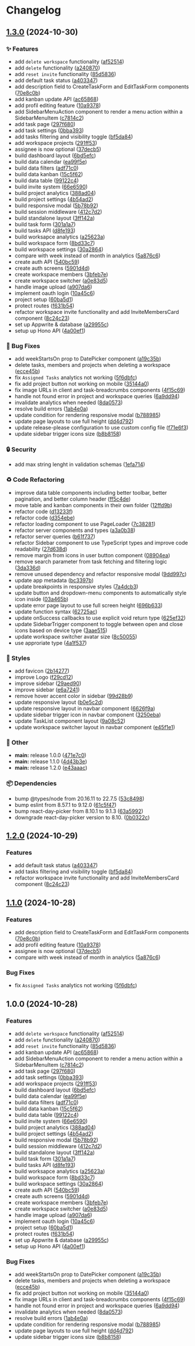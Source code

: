 # Changelog

## [1.3.0](https://github.com/TheoEwzZer/Taskify/compare/taskify-v1.2.0...taskify-v1.3.0) (2024-10-30)


### ✨ Features

* add `delete workspace` functionality ([af52514](https://github.com/TheoEwzZer/Taskify/commit/af525144c43a879c05ca379653d18818b19b69f2))
* add `delete` functionality ([a240870](https://github.com/TheoEwzZer/Taskify/commit/a240870c3f3479559121bb35ee610ba7257aac12))
* add `reset invite` functionality ([85d5836](https://github.com/TheoEwzZer/Taskify/commit/85d58369573fc29050b1578219b81176034b1b7c))
* add default task status ([a403347](https://github.com/TheoEwzZer/Taskify/commit/a403347b1135bd917d86d8cc8d4bde3d04bb9477))
* add description field to CreateTaskForm and EditTaskForm components ([70e8c0b](https://github.com/TheoEwzZer/Taskify/commit/70e8c0bd954407780387f18e35bbbef2e48cf921))
* add kanban update API ([ac65868](https://github.com/TheoEwzZer/Taskify/commit/ac65868fe42f4cbb0af155ddf3d8b194840ab27e))
* add profil editing feature ([10a9378](https://github.com/TheoEwzZer/Taskify/commit/10a9378469d5f7562088b30d605ba91861760499))
* add SidebarMenuAction component to render a menu action within a SidebarMenuItem ([c7814c2](https://github.com/TheoEwzZer/Taskify/commit/c7814c2aa358dfa41142d68ce449381901e9b76d))
* add task page ([297f680](https://github.com/TheoEwzZer/Taskify/commit/297f680af68b72eff9ee8964a688130784a1a85d))
* add task settings ([0bba393](https://github.com/TheoEwzZer/Taskify/commit/0bba393070c3501703f3c6d649251fdf4acf0b18))
* add tasks filtering and visibility toggle ([bf5da84](https://github.com/TheoEwzZer/Taskify/commit/bf5da847f3a44414d0db2d03fb52aa106d416489))
* add workspace projects ([291ff53](https://github.com/TheoEwzZer/Taskify/commit/291ff530552239982a5e1168cc21f4b45a9e805b))
* assignee is now optional ([37decb5](https://github.com/TheoEwzZer/Taskify/commit/37decb5858ffbf9a2569d4cd30095679e18ad28b))
* build dashboard layout ([6bd5efc](https://github.com/TheoEwzZer/Taskify/commit/6bd5efcf32237dc1b7068f3227c8fcdecfac971f))
* build data calendar ([ea99f5e](https://github.com/TheoEwzZer/Taskify/commit/ea99f5ee2215df335981208bd7f95ae2833d99a2))
* build data filters ([adf71c0](https://github.com/TheoEwzZer/Taskify/commit/adf71c05f9323a5ab7748d93c9b04503d34ce3e0))
* build data kanban ([15c5f62](https://github.com/TheoEwzZer/Taskify/commit/15c5f627120349ebe8669e70c63abfa43d22acb4))
* build data table ([99122c4](https://github.com/TheoEwzZer/Taskify/commit/99122c4da7ea869e8d3c56b70beb0a8be443707c))
* build invite system ([66e6590](https://github.com/TheoEwzZer/Taskify/commit/66e65905dff8d40e660feff957ed222eece37a6e))
* build project analytics ([388ad04](https://github.com/TheoEwzZer/Taskify/commit/388ad04edaac76531268f4a2e4f2bf13b9d423ee))
* build project settings ([4b54ad2](https://github.com/TheoEwzZer/Taskify/commit/4b54ad2350b608628c465b6d01a2e8037bdfde12))
* build responsive modal ([5b78b92](https://github.com/TheoEwzZer/Taskify/commit/5b78b92f1406b1824ad77aa28e942a527547359d))
* build session middleware ([412c7d2](https://github.com/TheoEwzZer/Taskify/commit/412c7d245b68c4732ab5863b485c71c273b96144))
* build standalone layout ([3ff142a](https://github.com/TheoEwzZer/Taskify/commit/3ff142a55f4ce7be4291eccb8ba726a572670835))
* build task form ([301a1a7](https://github.com/TheoEwzZer/Taskify/commit/301a1a798346682ae3bbb411065be188f39a1ee3))
* build tasks API ([d8fe193](https://github.com/TheoEwzZer/Taskify/commit/d8fe19325083572e1f6e93680db283abb8bbd1c6))
* build worksapce analytics ([a25623a](https://github.com/TheoEwzZer/Taskify/commit/a25623a9e97ce16c6852e29e15679b9ed97411d3))
* build workspace form ([8bd33c7](https://github.com/TheoEwzZer/Taskify/commit/8bd33c7724ccd10aff4cb06c2301d1afadc7ccf4))
* build workspace settings ([30a2864](https://github.com/TheoEwzZer/Taskify/commit/30a28641b9d8973cb066244308a11f8e2380376b))
* compare with week instead of month in analytics ([5a876c6](https://github.com/TheoEwzZer/Taskify/commit/5a876c66521719b99cef04dc2e04df8ae491ea06))
* create auth API ([540bc59](https://github.com/TheoEwzZer/Taskify/commit/540bc599f9c81b10fc7cfcc48b53bd349abd98b3))
* create auth screens ([5901d4d](https://github.com/TheoEwzZer/Taskify/commit/5901d4d282e6383c0e5a1c4a23b30156d3107cba))
* create workspace members ([3bfeb7e](https://github.com/TheoEwzZer/Taskify/commit/3bfeb7e4ffd0edcb0c9b1062e54947c793e43217))
* create workspace switcher ([a0e83d5](https://github.com/TheoEwzZer/Taskify/commit/a0e83d5db9f287d0720dd1793fd35196c23d5721))
* handle image upload ([a907da6](https://github.com/TheoEwzZer/Taskify/commit/a907da6c3516e25d6327d5b27e7add9761cfbc57))
* implement oauth login ([10a45c6](https://github.com/TheoEwzZer/Taskify/commit/10a45c694618bdffc79ee22d36074f0268e2462b))
* project setup ([60ba5d1](https://github.com/TheoEwzZer/Taskify/commit/60ba5d179fd6ea98f1620c34a61ded44f4ea4aa4))
* protect routes ([f631b54](https://github.com/TheoEwzZer/Taskify/commit/f631b543fc692e917f7dde975ac2d9ed717f3d30))
* refactor workspace invite functionality and add InviteMembersCard component ([8c24c23](https://github.com/TheoEwzZer/Taskify/commit/8c24c23712fb8bb1a68d5fb5fc38a9e08a9cd4cc))
* set up Appwrite & database ([a29955c](https://github.com/TheoEwzZer/Taskify/commit/a29955c154f6cbe82a30b4d8ded6ffa78861c6e0))
* setup up Hono API ([4a00ef1](https://github.com/TheoEwzZer/Taskify/commit/4a00ef16e649f67a04ef3e7910fa30291cb9bbd5))


### 🐛 Bug Fixes

* add weekStartsOn prop to DatePicker component ([a19c35b](https://github.com/TheoEwzZer/Taskify/commit/a19c35b17653fef42048cf3d5dbd7c69101ba905))
* delete tasks, members and projects when deleting a workspace ([ecce45b](https://github.com/TheoEwzZer/Taskify/commit/ecce45bcdd4967d6a8f3d79d1485f526ab838c43))
* fix `Assigned Tasks` analytics not working ([5f6dbfc](https://github.com/TheoEwzZer/Taskify/commit/5f6dbfc46e8b11fce8022daccec592bd749b1488))
* fix add project button not working on mobile ([35144a0](https://github.com/TheoEwzZer/Taskify/commit/35144a0e7a8e97158b8c835ca5c879156484da15))
* fix image URLs in client and task-breadcrumbs components ([4f15c69](https://github.com/TheoEwzZer/Taskify/commit/4f15c69f33143a8981e8841e5e9fa542e057b439))
* handle not found error in project and workspace queries ([6a9dd94](https://github.com/TheoEwzZer/Taskify/commit/6a9dd9408c139002633916b6a5f92f3a9ef0eca3))
* invalidate analytics when needed ([8da0573](https://github.com/TheoEwzZer/Taskify/commit/8da0573d33e518c6a4dc2a8e27a81241e99f4c41))
* resolve build errors ([1ab4e0a](https://github.com/TheoEwzZer/Taskify/commit/1ab4e0a993a73200a8dc449f8966b839ab68de63))
* update condition for rendering responsive modal ([b788985](https://github.com/TheoEwzZer/Taskify/commit/b788985044604ffdf81ef56e2220134fac1acd1e))
* update page layouts to use full height ([dd4d792](https://github.com/TheoEwzZer/Taskify/commit/dd4d7926fad19d701a4cbb84830e16231c2a819a))
* update release-please configuration to use custom config file ([f71e6f3](https://github.com/TheoEwzZer/Taskify/commit/f71e6f3755b002de34c96a63d3c03978d26d3639))
* update sidebar trigger icons size ([b8b8158](https://github.com/TheoEwzZer/Taskify/commit/b8b8158962822657ebdebe978295ef0cd0432989))


### 🔒️ Security

* add max string lenght in validation schemas ([1efa714](https://github.com/TheoEwzZer/Taskify/commit/1efa7143542b5ee0339806e13ff92a786f4bd3bd))


### ♻️ Code Refactoring

* improve data table components including better toolbar, better pagination, and better column header ([ff5c4de](https://github.com/TheoEwzZer/Taskify/commit/ff5c4de02eea56c7fc9f9b277d9ee3d7bb7e167d))
* move table and kanban components in their own folder ([12ffd9b](https://github.com/TheoEwzZer/Taskify/commit/12ffd9bd39aaa12fc713ce4b4f13a7a8ce8d7142))
* refactor code ([d13233f](https://github.com/TheoEwzZer/Taskify/commit/d13233f241f879145b75a787d6b0a7a9d4b5c5f0))
* refactor code ([d354ebe](https://github.com/TheoEwzZer/Taskify/commit/d354ebebea84de45ca8a89383614dc2efc17bcdd))
* refactor loading component to use PageLoader ([7c38281](https://github.com/TheoEwzZer/Taskify/commit/7c38281bdc98db5f9ab5a9da6e628a09d9c76d0c))
* refactor server components and types ([a3a0b38](https://github.com/TheoEwzZer/Taskify/commit/a3a0b384ec026230696ea87c24a7e0e2798c855a))
* refactor server queries ([b61f737](https://github.com/TheoEwzZer/Taskify/commit/b61f737348420a6e3ac509bdf24d9de618939786))
* refactor Sidebar component to use TypeScript types and improve code readability ([27d638d](https://github.com/TheoEwzZer/Taskify/commit/27d638de9734fadab3838dc1b55d8385542154a8))
* remove margin from icons in user button component ([08904ea](https://github.com/TheoEwzZer/Taskify/commit/08904eaa4d7b1fadfa46626edd96ed3ee86cc49d))
* remove search parameter from task fetching and filtering logic ([3da336d](https://github.com/TheoEwzZer/Taskify/commit/3da336da7dd614a6fefffbcacd6fbf7bfb6584f9))
* remove unused dependency and refactor responsive modal ([9dd997c](https://github.com/TheoEwzZer/Taskify/commit/9dd997cd96b37c94c23b94d82fc90446401e5a10))
* update app metadata ([bc3397b](https://github.com/TheoEwzZer/Taskify/commit/bc3397b30ba0dfa9ce6afc2a5a8d0a4f5e3dc922))
* update breakpoints in responsive styles ([7a4dcb3](https://github.com/TheoEwzZer/Taskify/commit/7a4dcb39f19fcc548d64cdc3102d515df2f310c2))
* update button and dropdown-menu components to automatically style icon inside ([03a465b](https://github.com/TheoEwzZer/Taskify/commit/03a465bffd4161179da0076a1b256ff97fda0a81))
* update error page layout to use full screen height ([696b633](https://github.com/TheoEwzZer/Taskify/commit/696b633504a10f8bf91e5fec93fe501d31b7e619))
* update function syntax ([62725ac](https://github.com/TheoEwzZer/Taskify/commit/62725ac6b12674f7f7bbb02a1a0c5db71566e864))
* update onSuccess callbacks to use explicit void return type ([625ef32](https://github.com/TheoEwzZer/Taskify/commit/625ef3291f4eafe8d4eced3ca3a1b61d391572ae))
* update SidebarTrigger component to toggle between open and close icons based on device type ([3aae515](https://github.com/TheoEwzZer/Taskify/commit/3aae5157b6bfeba3547a1429a5668c6bab7a5473))
* update workspace switcher avatar size ([8c50055](https://github.com/TheoEwzZer/Taskify/commit/8c500558e23f8278860a0d3e24c30303137364b9))
* use approriate type ([4a1f537](https://github.com/TheoEwzZer/Taskify/commit/4a1f53761aaab0df932ae941c7012d3c7abe740a))


### 💄 Styles

* add favicon ([2b14277](https://github.com/TheoEwzZer/Taskify/commit/2b14277e1dd0935b8600a3620e1aba6118e1050e))
* improve Logo ([f29cd12](https://github.com/TheoEwzZer/Taskify/commit/f29cd12ac667d24a80ccc6ab63f5e9e018e77ef7))
* improve sidebar ([29aed90](https://github.com/TheoEwzZer/Taskify/commit/29aed90839071b37fdc75a7171dd6327a9f4f578))
* improve sidebar ([e6a7241](https://github.com/TheoEwzZer/Taskify/commit/e6a7241273e07599ab67b8c3f64e5e39d37c9553))
* remove hover accent color in sidebar ([99d28b9](https://github.com/TheoEwzZer/Taskify/commit/99d28b967929fdcb516ba40bee7b38b0014ada86))
* update responsive layout ([b0e5c2d](https://github.com/TheoEwzZer/Taskify/commit/b0e5c2d3416ff21836edfc495b7bdb209dcc76d5))
* update responsive layout in navbar component ([6626f9a](https://github.com/TheoEwzZer/Taskify/commit/6626f9a75abf23fee88c4a900f56bb2c90caf2a2))
* update sidebar trigger icon in navbar component ([3250eba](https://github.com/TheoEwzZer/Taskify/commit/3250ebaf83504236a74eaf80370613ca8a3caeb5))
* update TaskList component layout ([9a08c52](https://github.com/TheoEwzZer/Taskify/commit/9a08c52de768b05c933395f31cd4992749d0921b))
* update workspace switcher layout in navbar component ([e45f1e1](https://github.com/TheoEwzZer/Taskify/commit/e45f1e149805e9ae669b615177979199efb3d831))


### 🔧 Other

* **main:** release 1.0.0 ([471e7c0](https://github.com/TheoEwzZer/Taskify/commit/471e7c055a64554617e6726ed5a56f2e27e46ea6))
* **main:** release 1.1.0 ([4d43b3e](https://github.com/TheoEwzZer/Taskify/commit/4d43b3e8be31db8f91ec02788806993804ff242a))
* **main:** release 1.2.0 ([e43aaac](https://github.com/TheoEwzZer/Taskify/commit/e43aaac3c70b3c50137d925679525ba4bbffe491))


### 📦 Dependencies

* bump @types/node from 20.16.11 to 22.7.5 ([53c8498](https://github.com/TheoEwzZer/Taskify/commit/53c849843275df027db9911a5c03646292415963))
* bump eslint from 8.57.1 to 9.12.0 ([61c5f47](https://github.com/TheoEwzZer/Taskify/commit/61c5f47c499f89f47e0510b74a7e6bc0de6c9eaf))
* bump react-day-picker from 8.10.1 to 9.1.3 ([63a5992](https://github.com/TheoEwzZer/Taskify/commit/63a59927f38022801329fd5dca3e6e056dd7f5ff))
* downgrade react-day-picker version to 8.10. ([0b0322c](https://github.com/TheoEwzZer/Taskify/commit/0b0322c49993dcc03779074bc36ad5741fd1f64c))

## [1.2.0](https://github.com/TheoEwzZer/Taskify/compare/v1.1.0...v1.2.0) (2024-10-29)


### Features

* add default task status ([a403347](https://github.com/TheoEwzZer/Taskify/commit/a403347b1135bd917d86d8cc8d4bde3d04bb9477))
* add tasks filtering and visibility toggle ([bf5da84](https://github.com/TheoEwzZer/Taskify/commit/bf5da847f3a44414d0db2d03fb52aa106d416489))
* refactor workspace invite functionality and add InviteMembersCard component ([8c24c23](https://github.com/TheoEwzZer/Taskify/commit/8c24c23712fb8bb1a68d5fb5fc38a9e08a9cd4cc))

## [1.1.0](https://github.com/TheoEwzZer/Taskify/compare/v1.0.0...v1.1.0) (2024-10-28)


### Features

* add description field to CreateTaskForm and EditTaskForm components ([70e8c0b](https://github.com/TheoEwzZer/Taskify/commit/70e8c0bd954407780387f18e35bbbef2e48cf921))
* add profil editing feature ([10a9378](https://github.com/TheoEwzZer/Taskify/commit/10a9378469d5f7562088b30d605ba91861760499))
* assignee is now optional ([37decb5](https://github.com/TheoEwzZer/Taskify/commit/37decb5858ffbf9a2569d4cd30095679e18ad28b))
* compare with week instead of month in analytics ([5a876c6](https://github.com/TheoEwzZer/Taskify/commit/5a876c66521719b99cef04dc2e04df8ae491ea06))


### Bug Fixes

* fix `Assigned Tasks` analytics not working ([5f6dbfc](https://github.com/TheoEwzZer/Taskify/commit/5f6dbfc46e8b11fce8022daccec592bd749b1488))

## 1.0.0 (2024-10-28)


### Features

* add `delete workspace` functionality ([af52514](https://github.com/TheoEwzZer/Taskify/commit/af525144c43a879c05ca379653d18818b19b69f2))
* add `delete` functionality ([a240870](https://github.com/TheoEwzZer/Taskify/commit/a240870c3f3479559121bb35ee610ba7257aac12))
* add `reset invite` functionality ([85d5836](https://github.com/TheoEwzZer/Taskify/commit/85d58369573fc29050b1578219b81176034b1b7c))
* add kanban update API ([ac65868](https://github.com/TheoEwzZer/Taskify/commit/ac65868fe42f4cbb0af155ddf3d8b194840ab27e))
* add SidebarMenuAction component to render a menu action within a SidebarMenuItem ([c7814c2](https://github.com/TheoEwzZer/Taskify/commit/c7814c2aa358dfa41142d68ce449381901e9b76d))
* add task page ([297f680](https://github.com/TheoEwzZer/Taskify/commit/297f680af68b72eff9ee8964a688130784a1a85d))
* add task settings ([0bba393](https://github.com/TheoEwzZer/Taskify/commit/0bba393070c3501703f3c6d649251fdf4acf0b18))
* add workspace projects ([291ff53](https://github.com/TheoEwzZer/Taskify/commit/291ff530552239982a5e1168cc21f4b45a9e805b))
* build dashboard layout ([6bd5efc](https://github.com/TheoEwzZer/Taskify/commit/6bd5efcf32237dc1b7068f3227c8fcdecfac971f))
* build data calendar ([ea99f5e](https://github.com/TheoEwzZer/Taskify/commit/ea99f5ee2215df335981208bd7f95ae2833d99a2))
* build data filters ([adf71c0](https://github.com/TheoEwzZer/Taskify/commit/adf71c05f9323a5ab7748d93c9b04503d34ce3e0))
* build data kanban ([15c5f62](https://github.com/TheoEwzZer/Taskify/commit/15c5f627120349ebe8669e70c63abfa43d22acb4))
* build data table ([99122c4](https://github.com/TheoEwzZer/Taskify/commit/99122c4da7ea869e8d3c56b70beb0a8be443707c))
* build invite system ([66e6590](https://github.com/TheoEwzZer/Taskify/commit/66e65905dff8d40e660feff957ed222eece37a6e))
* build project analytics ([388ad04](https://github.com/TheoEwzZer/Taskify/commit/388ad04edaac76531268f4a2e4f2bf13b9d423ee))
* build project settings ([4b54ad2](https://github.com/TheoEwzZer/Taskify/commit/4b54ad2350b608628c465b6d01a2e8037bdfde12))
* build responsive modal ([5b78b92](https://github.com/TheoEwzZer/Taskify/commit/5b78b92f1406b1824ad77aa28e942a527547359d))
* build session middleware ([412c7d2](https://github.com/TheoEwzZer/Taskify/commit/412c7d245b68c4732ab5863b485c71c273b96144))
* build standalone layout ([3ff142a](https://github.com/TheoEwzZer/Taskify/commit/3ff142a55f4ce7be4291eccb8ba726a572670835))
* build task form ([301a1a7](https://github.com/TheoEwzZer/Taskify/commit/301a1a798346682ae3bbb411065be188f39a1ee3))
* build tasks API ([d8fe193](https://github.com/TheoEwzZer/Taskify/commit/d8fe19325083572e1f6e93680db283abb8bbd1c6))
* build worksapce analytics ([a25623a](https://github.com/TheoEwzZer/Taskify/commit/a25623a9e97ce16c6852e29e15679b9ed97411d3))
* build workspace form ([8bd33c7](https://github.com/TheoEwzZer/Taskify/commit/8bd33c7724ccd10aff4cb06c2301d1afadc7ccf4))
* build workspace settings ([30a2864](https://github.com/TheoEwzZer/Taskify/commit/30a28641b9d8973cb066244308a11f8e2380376b))
* create auth API ([540bc59](https://github.com/TheoEwzZer/Taskify/commit/540bc599f9c81b10fc7cfcc48b53bd349abd98b3))
* create auth screens ([5901d4d](https://github.com/TheoEwzZer/Taskify/commit/5901d4d282e6383c0e5a1c4a23b30156d3107cba))
* create workspace members ([3bfeb7e](https://github.com/TheoEwzZer/Taskify/commit/3bfeb7e4ffd0edcb0c9b1062e54947c793e43217))
* create workspace switcher ([a0e83d5](https://github.com/TheoEwzZer/Taskify/commit/a0e83d5db9f287d0720dd1793fd35196c23d5721))
* handle image upload ([a907da6](https://github.com/TheoEwzZer/Taskify/commit/a907da6c3516e25d6327d5b27e7add9761cfbc57))
* implement oauth login ([10a45c6](https://github.com/TheoEwzZer/Taskify/commit/10a45c694618bdffc79ee22d36074f0268e2462b))
* project setup ([60ba5d1](https://github.com/TheoEwzZer/Taskify/commit/60ba5d179fd6ea98f1620c34a61ded44f4ea4aa4))
* protect routes ([f631b54](https://github.com/TheoEwzZer/Taskify/commit/f631b543fc692e917f7dde975ac2d9ed717f3d30))
* set up Appwrite & database ([a29955c](https://github.com/TheoEwzZer/Taskify/commit/a29955c154f6cbe82a30b4d8ded6ffa78861c6e0))
* setup up Hono API ([4a00ef1](https://github.com/TheoEwzZer/Taskify/commit/4a00ef16e649f67a04ef3e7910fa30291cb9bbd5))


### Bug Fixes

* add weekStartsOn prop to DatePicker component ([a19c35b](https://github.com/TheoEwzZer/Taskify/commit/a19c35b17653fef42048cf3d5dbd7c69101ba905))
* delete tasks, members and projects when deleting a workspace ([ecce45b](https://github.com/TheoEwzZer/Taskify/commit/ecce45bcdd4967d6a8f3d79d1485f526ab838c43))
* fix add project button not working on mobile ([35144a0](https://github.com/TheoEwzZer/Taskify/commit/35144a0e7a8e97158b8c835ca5c879156484da15))
* fix image URLs in client and task-breadcrumbs components ([4f15c69](https://github.com/TheoEwzZer/Taskify/commit/4f15c69f33143a8981e8841e5e9fa542e057b439))
* handle not found error in project and workspace queries ([6a9dd94](https://github.com/TheoEwzZer/Taskify/commit/6a9dd9408c139002633916b6a5f92f3a9ef0eca3))
* invalidate analytics when needed ([8da0573](https://github.com/TheoEwzZer/Taskify/commit/8da0573d33e518c6a4dc2a8e27a81241e99f4c41))
* resolve build errors ([1ab4e0a](https://github.com/TheoEwzZer/Taskify/commit/1ab4e0a993a73200a8dc449f8966b839ab68de63))
* update condition for rendering responsive modal ([b788985](https://github.com/TheoEwzZer/Taskify/commit/b788985044604ffdf81ef56e2220134fac1acd1e))
* update page layouts to use full height ([dd4d792](https://github.com/TheoEwzZer/Taskify/commit/dd4d7926fad19d701a4cbb84830e16231c2a819a))
* update sidebar trigger icons size ([b8b8158](https://github.com/TheoEwzZer/Taskify/commit/b8b8158962822657ebdebe978295ef0cd0432989))

